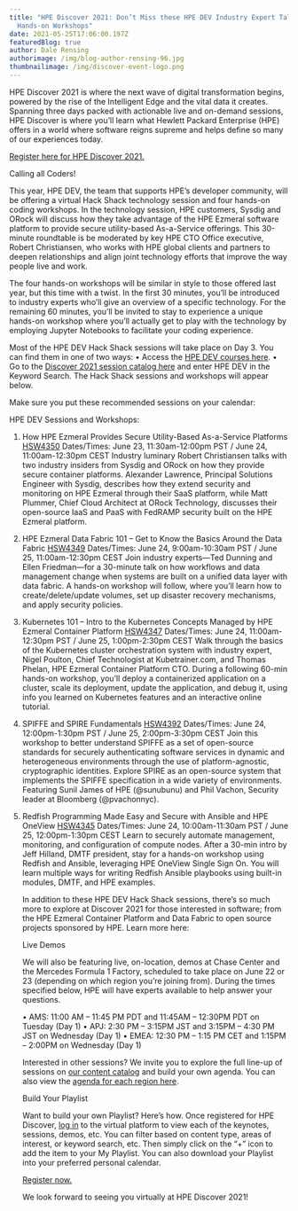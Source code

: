 ```yaml
---
title: "HPE Discover 2021: Don’t Miss these HPE DEV Industry Expert Talks and
  Hands-on Workshops"
date: 2021-05-25T17:06:00.197Z
featuredBlog: true
author: Dale Rensing
authorimage: /img/blog-author-rensing-96.jpg
thumbnailimage: /img/discover-event-logo.png
---
```

HPE Discover 2021 is where the next wave of digital transformation begins, powered by the rise of the Intelligent Edge and the vital data it creates. Spanning three days packed with actionable live and on-demand sessions, HPE Discover is where you’ll learn what Hewlett Packard Enterprise (HPE) offers in a world where software reigns supreme and helps define so many of our experiences today.

[Register here for HPE Discover 2021.](https://attend.hpe.com/discover2021/email?l=15AC66757307&EID=78EF62707200)

Calling all Coders!

This year, HPE DEV, the team that supports HPE’s developer community, will be offering a virtual Hack Shack technology session and four hands-on coding workshops. In the technology session, HPE customers, Sysdig and ORock will discuss how they take advantage of the HPE Ezmeral software platform to provide secure utility-based As-a-Service offerings. This 30-minute roundtable is be moderated by key HPE CTO Office executive, Robert Christiansen, who works with HPE global clients and partners to deepen relationships and align joint technology efforts that improve the way people live and work.

The four hands-on workshops will be similar in style to those offered last year, but this time with a twist. In the first 30 minutes, you’ll be introduced to industry experts who’ll give an overview of a specific technology. For the remaining 60 minutes, you’ll be invited to stay to experience a unique hands-on workshop where you’ll actually get to play with the technology by employing Jupyter Notebooks to facilitate your coding experience.

Most of the HPE DEV Hack Shack sessions will take place on Day 3. You can find them in one of two ways:
•	Access the [HPE DEV courses here](https://content.attend.hpe.com/go/virtualplatform.catalogue_session/?l=1045&sf=2879&locale=en_US).
•	Go to the [Discover 2021 session catalog here](https://content.attend.hpe.com/go/virtualplatform.catalogue_session/?l=1045&locale=en_US) and enter HPE DEV in the Keyword Search. The Hack Shack sessions and workshops will appear below.

Make sure you put these recommended sessions on your calendar:

HPE DEV Sessions and Workshops:

1. How HPE Ezmeral Provides Secure Utility-Based As-a-Service Platforms [HSW4350](https://content.attend.hpe.com/go/virtualplatform.details/?l=1045&SID=24350&schid=0&locale=en_US&sf=546)
   Dates/Times: June 23, 11:30am-12:00pm PST / June 24, 11:00am-12:30pm CEST
   Industry luminary Robert Christiansen talks with two industry insiders from Sysdig and ORock on how they provide secure container platforms. Alexander Lawrence, Principal Solutions Engineer with Sysdig, describes how they extend security and monitoring on HPE Ezmeral through their SaaS platform, while Matt Plummer, Chief Cloud Architect at ORock Technology, discusses their open-source IaaS and PaaS with FedRAMP security built on the HPE Ezmeral platform. 
2. HPE Ezmeral Data Fabric 101 – Get to Know the Basics Around the Data Fabric [HSW4349](https://content.attend.hpe.com/go/virtualplatform.details/?l=1045&SID=24349&schid=0&locale=en_US&sf=547)
   Dates/Times: June 24, 9:00am-10:30am PST / June 25, 11:00am-12:30pm CEST
   Join industry experts—Ted Dunning and Ellen Friedman—for a 30-minute talk on how workflows and data management change when systems are built on a unified data layer with data fabric. A hands-on workshop will follow, where you’ll learn how to create/delete/update volumes, set up disaster recovery mechanisms, and apply security policies.
3. Kubernetes 101 – Intro to the Kubernetes Concepts Managed by HPE Ezmeral Container Platform [HSW4347](https://content.attend.hpe.com/go/virtualplatform.details/?l=1045&SID=24347&schid=0&locale=en_US&sf=548)
   Dates/Times: June 24, 11:00am-12:30pm PST / June 25, 1:00pm-2:30pm CEST
   Walk through the basics of the Kubernetes cluster orchestration system with industry expert, Nigel Poulton, Chief Technologist at Kubetrainer.com, and Thomas Phelan, HPE Ezmeral Container Platform CTO. During a following 60-min hands-on workshop, you’ll deploy a containerized application on a cluster, scale its deployment, update the application, and debug it, using info you learned on Kubernetes features and an interactive online tutorial.
4. SPIFFE and SPIRE Fundamentals [HSW4392](https://content.attend.hpe.com/go/virtualplatform.details/?l=1045&SID=24392&schid=0&locale=en_US&sf=549)
   Dates/Times: June 24, 12:00pm-1:30pm PST / June 25, 2:00pm-3:30pm CEST
   Join this workshop to better understand SPIFFE as a set of open-source standards for securely authenticating software services in dynamic and heterogeneous environments through the use of platform-agnostic, cryptographic identities. Explore SPIRE as an open-source system that implements the SPIFFE specification in a wide variety of environments. Featuring Sunil James of HPE (@sunubunu) and Phil Vachon, Security leader at Bloomberg (@pvachonnyc).
5. Redfish Programming Made Easy and Secure with Ansible and HPE OneView [HSW4345](https://content.attend.hpe.com/go/virtualplatform.details/?l=1045&SID=24345&schid=0&locale=en_US&sf=553)
   Dates/Times: June 24, 10:00am-11:30am PST / June 25, 12:00pm-1:30pm CEST
   Learn to securely automate management, monitoring, and configuration of compute nodes. After a 30-min intro by Jeff Hilland, DMTF president, stay for a hands-on workshop using Redfish and Ansible, leveraging HPE OneView Single Sign On. You will learn multiple ways for writing Redfish Ansible playbooks using built-in modules, DMTF, and HPE examples. 

   In addition to these HPE DEV Hack Shack sessions, there’s so much more to explore at Discover 2021 for those interested in software; from the HPE Ezmeral Container Platform and Data Fabric to open source projects sponsored by HPE. Learn more here:

   Live Demos 

   We will also be featuring live, on-location, demos at Chase Center and the Mercedes Formula 1 Factory, scheduled to take place on June 22 or 23 (depending on which region you’re joining from). During the times specified below, HPE will have experts available to help answer your questions.

   •	AMS: 11:00 AM – 11:45 PM PDT and 11:45AM – 12:30PM PDT on Tuesday (Day 1)
   •	APJ: 2:30 PM – 3:15PM JST and 3:15PM – 4:30 PM JST on Wednesday (Day 1)
   •	EMEA: 12:30 PM – 1:15 PM CET and 1:15PM – 2:00PM on Wednesday (Day 1)

   Interested in other sessions? We invite you to explore the full line-up of sessions on [our content catalog](https://content.attend.hpe.com/go/virtualplatform.catalogue/?l=1045&locale=en_US) and build your own agenda. You can also view the [agenda for each region here](https://content.attend.hpe.com/go/virtualplatform.agenda/?l=1045&locale=en_US). 

   Build Your Playlist 

   Want to build your own Playlist? Here’s how. Once registered for HPE Discover, [log in](https://content.attend.hpe.com/go/virtualplatform.landing/?l=1045&locale=en_US) to the virtual platform to view each of the keynotes, sessions, demos, etc. You can filter based on content type, areas of interest, or keyword search, etc. Then simply click on the “+” icon to add the item to your My Playlist.  You can also download your Playlist into your preferred personal calendar.

   [Register now.](https://attend.hpe.com/discover2021/email?l=15AC66757307&EID=78EF62707200)

   We look forward to seeing you virtually at HPE Discover 2021!